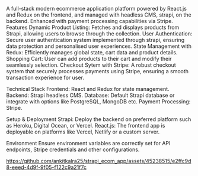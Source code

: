 A full-stack modern ecommerce application platform powered by React.js and Redux on the frontend, and managed with headless CMS, strapi, on the backend. Enhanced with payment processing capabilities via Stripe. Features Dynamic Product Listing: Fetches and displays products from Strapi, allowing users to browse through the collection. User Authentication: Secure user authentication system implemented through strapi, ensuring data protection and personalised user experiences. State Management with Redux: Efficiently manages global state, cart data and product details. Shopping Cart: User can add products to their cart and modify their seamlessly selection. Checkout Sytem with Stripe: A robust checkout system that securely processes payments using Stripe, ensuring a smooth transaction experience for user.

Technical Stack
Frontend: React and Redux for state management. Backend: Strapi headless CMS. Database: Default Strapi database or integrate with options like PostgreSQL, MongoDB etc. Payment Processing: Stripe.

Setup & Deployment
Strapi: Deploy the backend on preferred platform such as Heroku, Digital Ocean, or Vercel. React.js: The frontend app is deployable on platforms like Vercel, Netlify or a custom server.

Environment
Ensure environment variables are correctly set for API endpoints, Stripe credentials and other configurations.



https://github.com/ankitkalra25/strapi_ecom_app/assets/45238515/e2ffc9d8-eeed-4d9f-9f05-f122c9a21f7c

